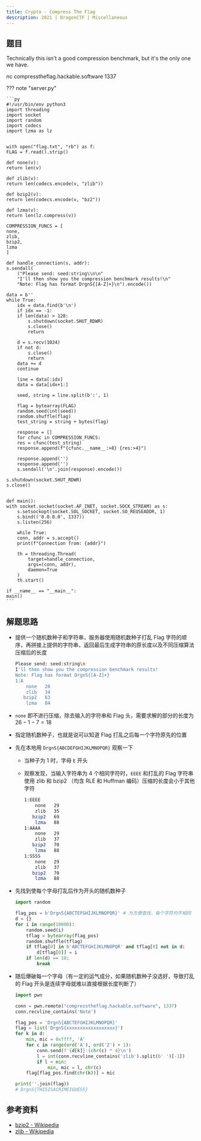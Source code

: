 ```yaml
---
title: Crypto - Compress The Flag
description: 2021 | DragonCTF | Miscellaneous
---
```


## 题目

Technically this isn't a good compression benchmark, but it's the only one we have.

nc compresstheflag.hackable.software 1337

??? note "server.py"

    ```py
    #!/usr/bin/env python3
    import threading
    import socket
    import random
    import codecs
    import lzma as lz


    with open("flag.txt", "rb") as f:
    FLAG = f.read().strip()

    def none(v):
    return len(v)

    def zlib(v):
    return len(codecs.encode(v, "zlib"))

    def bzip2(v):
    return len(codecs.encode(v, "bz2"))

    def lzma(v):
    return len(lz.compress(v))

    COMPRESSION_FUNCS = [
    none,
    zlib,
    bzip2,
    lzma
    ]

    def handle_connection(s, addr):
    s.sendall(
        ("Please send: seed:string\\n\n"
        "I'll then show you the compression benchmark results!\n"
        "Note: Flag has format DrgnS{[A-Z]+}\n").encode())

    data = b''
    while True:
        idx = data.find(b'\n')
        if idx == -1:
        if len(data) > 128:
            s.shutdown(socket.SHUT_RDWR)
            s.close()
            return

        d = s.recv(1024)
        if not d:
            s.close()
            return
        data += d
        continue

        line = data[:idx]
        data = data[idx+1:]

        seed, string = line.split(b':', 1)

        flag = bytearray(FLAG)
        random.seed(int(seed))
        random.shuffle(flag)
        test_string = string + bytes(flag)

        response = []
        for cfunc in COMPRESSION_FUNCS:
        res = cfunc(test_string)
        response.append(f"{cfunc.__name__:>8} {res:>4}")

        response.append('')
        response.append('')
        s.sendall('\n'.join(response).encode())

    s.shutdown(socket.SHUT_RDWR)
    s.close()


    def main():
    with socket.socket(socket.AF_INET, socket.SOCK_STREAM) as s:
        s.setsockopt(socket.SOL_SOCKET, socket.SO_REUSEADDR, 1)
        s.bind(('0.0.0.0', 1337))
        s.listen(256)

        while True:
        conn, addr = s.accept()
        print(f"Connection from: {addr}")

        th = threading.Thread(
            target=handle_connection,
            args=(conn, addr),
            daemon=True
        )
        th.start()

    if __name__ == "__main__":
    main()
    ```

## 解题思路

- 提供一个随机数种子和字符串，服务器使用随机数种子打乱 Flag 字符的顺序，再拼接上提供的字符串，返回最后生成字符串的原长度以及不同压缩算法压缩后的长度

    ```bash
    Please send: seed:string\n
    I'll then show you the compression benchmark results!
    Note: Flag has format DrgnS{[A-Z]+}
    1:A
        none   26
        zlib   34
       bzip2   63
        lzma   84
    ```

- `none` 即不进行压缩，除去输入的字符串和 Flag 头，需要求解的部分的长度为 $26 - 1 - 7 = 18$
- 指定随机数种子，也就是说可以知道 Flag 打乱之后每一个字符原先的位置
- 先在本地用 `DrgnS{ABCDEFGHIJKLMNOPQR}` 观察一下
    - 当种子为 1 时，字母 `E` 开头
    - 观察发现，当输入字符串为 4 个相同字符时，`EEEE` 和打乱的 Flag 字符串使用 zlib 和 bzip2 （均含 RLE 和 Huffman 编码）压缩的长度会小于其他字符

        ```bash
        1:EEEE
            none   29
            zlib   35
           bzip2   69
            lzma   88
        1:AAAA
            none   29
            zlib   37
           bzip2   70
            lzma   88
        1:SSSS
            none   29
            zlib   37
           bzip2   70
            lzma   88
        ```

- 先找到使每个字母打乱后作为开头的随机数种子

    ```py
    import random

    flag_pos = b'DrgnS{ABCTEFGHIJKLMNOPQR}' # 为方便查找，每个字符均不相同
    d = {}
    for i in range(10000):
        random.seed(i)
        tflag = bytearray(flag_pos)
        random.shuffle(tflag)
        if tflag[0] in b'ABCTEFGHIJKLMNOPQR' and tflag[0] not in d:
            d[tflag[0]] = i
        if len(d) == 18:
            break
    ```

- 随后爆破每一个字母（有一定的运气成分，如果随机数种子没选好，导致打乱的 Flag 开头是连续字母就难以直接根据长度判断了）

    ```py
    import pwn

    conn = pwn.remote("compresstheflag.hackable.software", 1337)
    conn.recvline_contains('Note')

    flag_pos = 'DrgnS{ABCTEFGHIJKLMNOPQR}'
    flag = list('DrgnS{xxxxxxxxxxxxxxxxxx}')
    for k in d:
        min, mic = 0xffff, 'A'
        for c in range(ord('A'), ord('Z') + 1):
            conn.send(f'{d[k]}:{chr(c) * 4}\n')
            l = int(conn.recvline_contains('zlib').split(b' ')[-1])
            if l < min:
                min, mic = l, chr(c)
        flag[flag_pos.find(chr(k))] = mic

    print(''.join(flag))
    # DrgnS{THISISACRIMEIGUESS}
    ```

## 参考资料

- [bzip2 - Wikipedia](https://en.wikipedia.org/wiki/Bzip2)
- [zlib - Wikipedia](https://en.wikipedia.org/wiki/Zlib)
